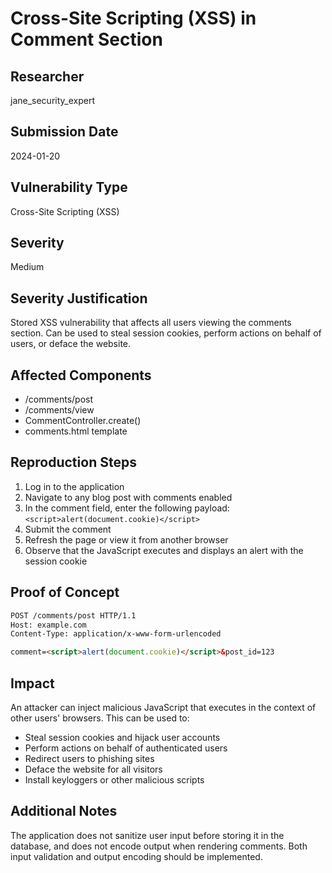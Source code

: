# Cross-Site Scripting (XSS) in Comment Section

## Researcher
jane_security_expert

## Submission Date
2024-01-20

## Vulnerability Type
Cross-Site Scripting (XSS)

## Severity
Medium

## Severity Justification
Stored XSS vulnerability that affects all users viewing the comments section. Can be used to steal session cookies, perform actions on behalf of users, or deface the website.

## Affected Components
- /comments/post
- /comments/view
- CommentController.create()
- comments.html template

## Reproduction Steps
1. Log in to the application
2. Navigate to any blog post with comments enabled
3. In the comment field, enter the following payload: `<script>alert(document.cookie)</script>`
4. Submit the comment
5. Refresh the page or view it from another browser
6. Observe that the JavaScript executes and displays an alert with the session cookie

## Proof of Concept
```html
POST /comments/post HTTP/1.1
Host: example.com
Content-Type: application/x-www-form-urlencoded

comment=<script>alert(document.cookie)</script>&post_id=123
```

## Impact
An attacker can inject malicious JavaScript that executes in the context of other users' browsers. This can be used to:
- Steal session cookies and hijack user accounts
- Perform actions on behalf of authenticated users
- Redirect users to phishing sites
- Deface the website for all visitors
- Install keyloggers or other malicious scripts

## Additional Notes
The application does not sanitize user input before storing it in the database, and does not encode output when rendering comments. Both input validation and output encoding should be implemented.

